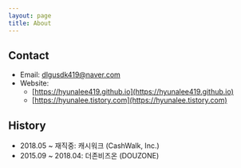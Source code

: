 ```yaml
---
layout: page
title: About
---
```

## Contact
- Email: <a href="mailto:dlgusdk419@naver.com" target="_top">dlgusdk419@naver.com</a>
- Website: 
    - [https://hyunalee419.github.io](https://hyunalee419.github.io)
    - [https://hyunalee.tistory.com](https://hyunalee.tistory.com)

## History
- 2018.05 ~ 재직중: 캐시워크 (CashWalk, Inc.)
- 2015.09 ~ 2018.04: 더존비즈온 (DOUZONE)
